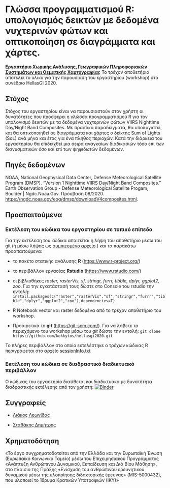 # Γλώσσα προγραμματισμού R: υπολογισμός δεικτών με δεδομένα νυχτερινών φώτων και οπτικοποίηση σε διαγράμματα και χάρτες. 

**[Εργαστήριο Χωρικής Ανάλυσης, Γεωγραφικών Πληροφοριακών Συστημάτων και Θεματικής Χαρτογραφίας](http://www.gislab.gr/)**
Το τρέχον αποθετήριο αποτελεί το υλικό για την παρουσίαση του εργαστηρίου (workshop) στο συνέδριο HellasGI 2020.

## Στόχος

Στόχος του εργαστηρίου είναι να παρουσιαστούν στον χρήστη οι δυνατότητες που προσφέρει η γλώσσα προγραμματισμού R για τον υπολογισμό δεικτών με τα δεδομένα νυχτερινών φώτων VIIRS Nighttime Day/Night Band Composites. 
Με πρακτικά παραδείγματα, θα υπολογιστεί, και θα οπτικοποιηθεί σε διαγράμματα και χάρτες ο δείκτης Sum of Lights (SoL) ανά μήνα και έτος για ένα πλήθος περιοχών.
Κατά την διάρκεια του εργαστηρίου θα επιδειχθεί μια σειρά αναγκαίων διαδικασιών τόσο επί των διανυσματικών όσο και επί των ψηφιδωτών δεδομένων.

## Πηγές δεδομένων

NOAA, National Geophysical Data Center, Defense Meteorological Satellite Program (DMSP). “Version 1 Nighttime VIIRS Day/Night Band Composites.” Earth Observation Group - Defense Meteorological Satellite Progam, Boulder | Ngdc.Noaa.Gov. Πρόσβαση 08/2020. https://ngdc.noaa.gov/eog/dmsp/downloadV4composites.html.


## Προαπαιτούμενα 

### Εκτέλεση του κώδικα του εργαστηρίου σε τοπικό επίπεδο

Για την εκτέλεση του κώδικα απαιτείται η λήψη του αποθετήριο μέσω του git (ή μέσω λήψης ως [συμπιεσμένο αρχείο](https://github.com/kokkytos/hellasgi2020/archive/master.zip).)
και τα παρακάτω προαπαιτούμενα:

* το πακέτο στατικής ανάλυσης **R** (https://www.r-project.org/) 
* το περιβάλλον εργασίας **Rstudio** (https://www.rstudio.com/)
* οι βιβλιοθήκες *raster, rasterVis, sf, stringr, furrr, tibble, dplyr, ggplot2, zoo*. Για την εγκατάστασή τους δώστε στο Console του rstudio την εντολή:
`install.packages(c("raster","rasterVis","sf","stringr","furrr","tibble","dplyr","ggplot2","zoo"),dependencies=T)`

* R Notebook vector και raster δεδομένα από το τρέχον αποθετήριο του workshop.
* Προαιρετικά το **git** (https://git-scm.com/). Για να λάβετε το περιεχόμενο του workshop μέσω του *git* δώστε την εντολή: `git clone https://github.com/kokkytos/hellasgi2020.git`

Το πλήρες περιβάλλον στο οποίο εκτελέστηκε ο τρέχων κώδικας R περιγράφεται στο αρχείο [sessionInfo.txt](sessionInfo.txt) 

### Εκτέλεση του κώδικα σε διαδραστικό διαδικτυακό περιβάλλον

Ο κώδικας του εργαστηρίο διατίθεται και διαδικτυακά με δυνατότητα διαδραστικής εκτέλεσης από τον χρήστη: [![Binder](https://mybinder.org/badge_logo.svg)](https://mybinder.org/v2/gh/kokkytos/hellasgi2020/master?filepath=workshop.R)

## Συγγραφείς

* [Λιάκος Λεωνίδας](https://gr.linkedin.com/in/leonidasliakos)

* [Σταθάκης Δημήτρης](https://gr.linkedin.com/in/dstath)


## Χρηματοδότηση

«Το έργο συγχρηματοδοτείται από την Ελλάδα και την Ευρωπαϊκή Ένωση (Ευρωπαϊκό Κοινωνικό Ταμείο) μέσω του Επιχειρησιακού Προγράμματος «Ανάπτυξη Ανθρώπινου Δυναμικού, Εκπαίδευση και Διά Βίου Μάθηση», στο πλαίσιο της Πράξης «Ενίσχυση του ανθρώπινου ερευνητικού δυναμικού μέσω της υλοποίησης διδακτορικής έρευνας» (MIS-5000432), που υλοποιεί το Ίδρυμα Κρατικών Υποτροφιών (ΙΚΥ)»
